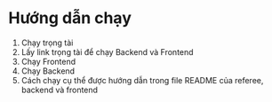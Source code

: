 # Hướng dẫn chạy
1. Chạy trọng tài 
2. Lấy link trọng tài để chạy Backend và Frontend
3. Chạy Frontend 
4. Chạy Backend
5. Cách chạy cụ thể được hướng dẫn trong file README của referee, backend và frontend

